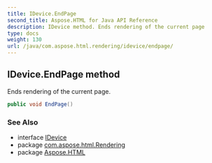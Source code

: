 ```yaml
---
title: IDevice.EndPage
second_title: Aspose.HTML for Java API Reference
description: IDevice method. Ends rendering of the current page
type: docs
weight: 130
url: /java/com.aspose.html.rendering/idevice/endpage/
---
```

## IDevice.EndPage method

Ends rendering of the current page.

```java
public void EndPage()
```

### See Also

* interface [IDevice](../)
* package [com.aspose.html.Rendering](../../idevice/)
* package [Aspose.HTML](../../../)
